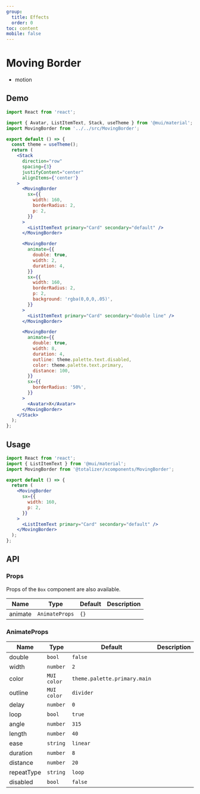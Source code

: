 ```yaml
---
group:
  title: Effects
  order: 0
toc: content
mobile: false
---
```


# Moving Border

- motion

## Demo

```jsx
import React from 'react';

import { Avatar, ListItemText, Stack, useTheme } from '@mui/material';
import MovingBorder from '../../src/MovingBorder';

export default () => {
  const theme = useTheme();
  return (
    <Stack
      direction="row"
      spacing={3}
      justifyContent="center"
      alignItems={'center'}
    >
      <MovingBorder
        sx={{
          width: 160,
          borderRadius: 2,
          p: 2,
        }}
      >
        <ListItemText primary="Card" secondary="default" />
      </MovingBorder>

      <MovingBorder
        animate={{
          double: true,
          width: 2,
          duration: 4,
        }}
        sx={{
          width: 160,
          borderRadius: 2,
          p: 2,
          background: 'rgba(0,0,0,.05)',
        }}
      >
        <ListItemText primary="Card" secondary="double line" />
      </MovingBorder>

      <MovingBorder
        animate={{
          double: true,
          width: 8,
          duration: 4,
          outline: theme.palette.text.disabled,
          color: theme.palette.text.primary,
          distance: 100,
        }}
        sx={{
          borderRadius: '50%',
        }}
      >
        <Avatar>X</Avatar>
      </MovingBorder>
    </Stack>
  );
};
```

## Usage

```jsx | pure
import React from 'react';
import { ListItemText } from '@mui/material';
import MovingBorder from '@totalizer/xcomponents/MovingBorder';

export default () => {
  return (
    <MovingBorder
      sx={{
        width: 160,
        p: 2,
      }}
    >
      <ListItemText primary="Card" secondary="default" />
    </MovingBorder>
  );
};
```

## API

### Props

Props of the `Box` component are also available.

| Name    | Type           | Default | Description |
| ------- | -------------- | ------- | ----------- |
| animate | `AnimateProps` | `{}`    |             |

### AnimateProps

| Name       | Type        | Default                      | Description |
| ---------- | ----------- | ---------------------------- | ----------- |
| double     | `bool`      | `false`                      |             |
| width      | `number`    | `2`                          |             |
| color      | `MUI color` | `theme.palette.primary.main` |             |
| outline    | `MUI color` | `divider`                    |             |
| delay      | `number`    | `0`                          |             |
| loop       | `bool`      | `true`                       |             |
| angle      | `number`    | `315`                        |             |
| length     | `number`    | `40`                         |             |
| ease       | `string`    | `linear`                     |             |
| duration   | `number`    | `8`                          |             |
| distance   | `number`    | `20`                         |             |
| repeatType | `string`    | `loop`                       |             |
| disabled   | `bool`      | `false`                      |             |
